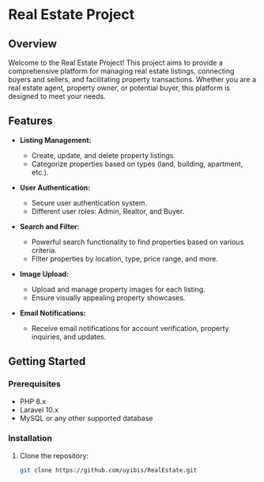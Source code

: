 # Real Estate Project

## Overview

Welcome to the Real Estate Project! This project aims to provide a comprehensive platform for managing real estate listings, connecting buyers and sellers, and facilitating property transactions. Whether you are a real estate agent, property owner, or potential buyer, this platform is designed to meet your needs.

## Features

- **Listing Management:**
    - Create, update, and delete property listings.
    - Categorize properties based on types (land, building, apartment, etc.).

- **User Authentication:**
    - Secure user authentication system.
    - Different user roles: Admin, Realtor, and Buyer.

- **Search and Filter:**
    - Powerful search functionality to find properties based on various criteria.
    - Filter properties by location, type, price range, and more.

- **Image Upload:**
    - Upload and manage property images for each listing.
    - Ensure visually appealing property showcases.

- **Email Notifications:**
    - Receive email notifications for account verification, property inquiries, and updates.

## Getting Started

### Prerequisites

- PHP 8.x
- Laravel 10.x
- MySQL or any other supported database

### Installation

1. Clone the repository:

   ```bash
   git clone https://github.com/uyibis/RealEstate.git

